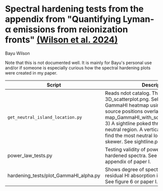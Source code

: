 # Spectral hardening tests from the appendix from "Quantifying Lyman-α emissions from reionization fronts" [(Wilson et al. 2024)](https://arxiv.org/abs/2406.14622)

Bayu Wilson

Note that this is not documented well. It is mainly for Bayu's personal use and/or if someone is especially curious how the spectral hardening plots were created in my paper.

| **Script**    | **Description**                                                                                         |
|------------------|---------------------------------------------------------------------------------------------------------|
| `get_neutral_island_location.py`     | Reads ndot catalog. Then makes 3 plots. 1) 3D_scatterplot.png. Self-expanatory. 2) GammaHI heatmap using gas file with source positions overlayed. map_GammaHI_with_source_positions_.png. 3) A sightline poked through the most neutral region. A vertical line is placed to find the most neutral location along the skewer. See sightline.png |
| power_law_tests.py | Testing validity of power law spectrum for hardened spectra. See figure 5 in the appendix of paper I. |
| hardening_tests/plot_GammaHI_alpha.py| Shows degree of spectral hardening by residual HI absorption in the IGM at z=5.7. See figure 6 or paper I. | 
